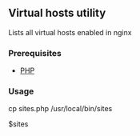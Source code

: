 ## Virtual hosts utility
Lists all virtual hosts enabled in nginx

### Prerequisites
* [PHP](http://php.net/)

### Usage
cp sites.php /usr/local/bin/sites

$sites

